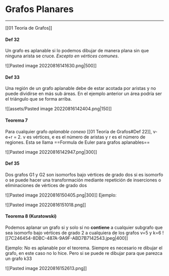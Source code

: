 
# Grafos Planares
---
[[01 Teoría de Grafos]]

#### Def 32
Un grafo es aplanable si lo podemos dibujar de manera plana sin que ninguna arista se cruce. *Excepto en vértices comunes*.

![[Pasted image 20220816141630.png|500]]

#### Def 33
Una región de un grafo aplanable debe de estar acotada por aristas y no puede dividirse en más sub áreas. En el ejemplo anterior un área podría ser el triángulo que se forma arriba.

![[assets/Pasted image 20220816142404.png|150]]

#### Teorema 7
Para cualquier grafo *aplanable conexo* [[01 Teoría de Grafos#Def 22]], v-e+r = 2. v es vértices, e es el número de aristas y r es el número de regiones. Esta se llama ==Formula de Euler para grafos aplanables==


![[Pasted image 20220816142947.png|300]]
#### Def 35
Dos grafos G1 y G2 son isomorfos bajo vértices de grado dos si es isomorfo o se puede hacer una transformación mediante repetición de inserciones o eliminaciones de vértices de grado dos

![[Pasted image 20220816150405.png|300]]
Ejemplo:

![[Pasted image 20220816151018.png]]

#### Teorema 8 (Kuratowski)
Podemos aplanar un grafo si y solo sí no **contiene** a cualquier subgrafo que sea isomorfo bajo vértices de grado 2 a cualquiera de los grafos v=5 y k=6
![[7C246454-8DBC-487A-9A9F-ABD7B7142543.jpeg|400]]

Ejemplo: No es aplanable por el teorema. Siempre es necesario re dibujar el grafo, en este caso no lo hice. Pero si se puede re dibujar para que parezca un grafo k33

![[Pasted image 20220816152613.png]]